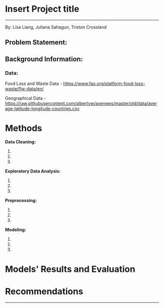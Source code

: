 #  Insert Project title
----
By: Lisa Liang, Juliana Sahagun, Triston Crossland


## Problem Statement:


## Background Information:


### Data:

Food Loss and Waste Data - https://www.fao.org/platform-food-loss-waste/flw-data/en/

Geographical Data - https://raw.githubusercontent.com/albertyw/avenews/master/old/data/average-latitude-longitude-countries.csv

# Methods

**Data Cleaning:**

1.
2.
3.



**Exploratory Data Analysis:**

1.
2.
3.

**Preprocessing:**

1.
2.
3.


**Modeling:**

1.
2.
3.


# Models' Results and Evaluation 



# Recommendations






----